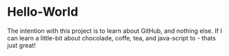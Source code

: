 # Hello-World
The intention with this project is to learn about GitHub, and nothing else. If I can learn a little-bit about chocolade, coffe, tea, and java-script to - thats just great!
